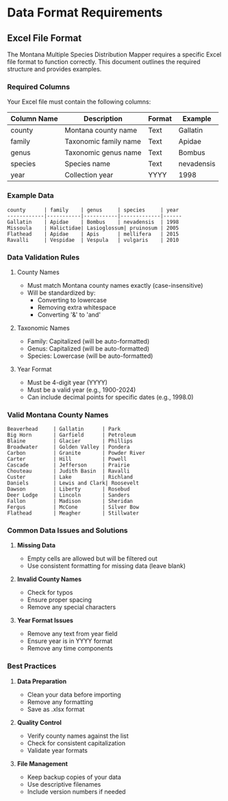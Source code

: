 # Data Format Requirements

## Excel File Format

The Montana Multiple Species Distribution Mapper requires a specific Excel file format to function correctly. This document outlines the required structure and provides examples.

### Required Columns

Your Excel file must contain the following columns:

| Column Name | Description | Format | Example |
|------------|-------------|---------|---------|
| county | Montana county name | Text | Gallatin |
| family | Taxonomic family name | Text | Apidae |
| genus | Taxonomic genus name | Text | Bombus |
| species | Species name | Text | nevadensis |
| year | Collection year | YYYY | 1998 |

### Example Data

```
county      | family    | genus     | species     | year
------------|-----------|-----------|-------------|------
Gallatin    | Apidae    | Bombus    | nevadensis  | 1998
Missoula    | Halictidae| Lasioglossum| pruinosum | 2005
Flathead    | Apidae    | Apis      | mellifera   | 2015
Ravalli     | Vespidae  | Vespula   | vulgaris    | 2010
```

### Data Validation Rules

1. County Names
   - Must match Montana county names exactly (case-insensitive)
   - Will be standardized by:
     - Converting to lowercase
     - Removing extra whitespace
     - Converting '&' to 'and'

2. Taxonomic Names
   - Family: Capitalized (will be auto-formatted)
   - Genus: Capitalized (will be auto-formatted)
   - Species: Lowercase (will be auto-formatted)

3. Year Format
   - Must be 4-digit year (YYYY)
   - Must be a valid year (e.g., 1900-2024)
   - Can include decimal points for specific dates (e.g., 1998.0)

### Valid Montana County Names

```
Beaverhead     | Gallatin      | Park
Big Horn       | Garfield      | Petroleum
Blaine         | Glacier       | Phillips
Broadwater     | Golden Valley | Pondera
Carbon         | Granite       | Powder River
Carter         | Hill          | Powell
Cascade        | Jefferson     | Prairie
Chouteau       | Judith Basin  | Ravalli
Custer         | Lake          | Richland
Daniels        | Lewis and Clark| Roosevelt
Dawson         | Liberty       | Rosebud
Deer Lodge     | Lincoln       | Sanders
Fallon         | Madison       | Sheridan
Fergus         | McCone        | Silver Bow
Flathead       | Meagher       | Stillwater
```

### Common Data Issues and Solutions

1. **Missing Data**
   - Empty cells are allowed but will be filtered out
   - Use consistent formatting for missing data (leave blank)

2. **Invalid County Names**
   - Check for typos
   - Ensure proper spacing
   - Remove any special characters

3. **Year Format Issues**
   - Remove any text from year field
   - Ensure year is in YYYY format
   - Remove any time components

### Best Practices

1. **Data Preparation**
   - Clean your data before importing
   - Remove any formatting
   - Save as .xlsx format

2. **Quality Control**
   - Verify county names against the list
   - Check for consistent capitalization
   - Validate year formats

3. **File Management**
   - Keep backup copies of your data
   - Use descriptive filenames
   - Include version numbers if needed 